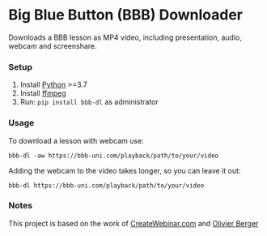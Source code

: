 # Big Blue Button (BBB) Downloader

Downloads a BBB lesson as MP4 video, including presentation, audio, webcam and screenshare.

### Setup
1. Install [Python](https://www.python.org/) >=3.7
2. Install [ffmpeg](https://github.com/C0D3D3V/Moodle-Downloader-2/wiki/Installing-ffmpeg)
3. Run: `pip install bbb-dl` as administrator

### Usage

To download a lesson with webcam use: 

`bbb-dl -aw https://bbb-uni.com/playback/path/to/your/video`

Adding the webcam to the video takes longer, so you can leave it out:

`bbb-dl https://bbb-uni.com/playback/path/to/your/video`


### Notes
This project is based on the work of [CreateWebinar.com](https://github.com/createwebinar/bbb-download) and [Olivier Berger](https://github.com/ytdl-org/youtube-dl/pull/25092)